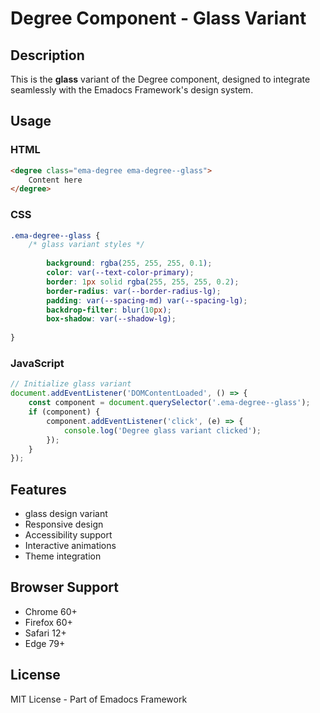# Degree Component - Glass Variant

## Description
This is the **glass** variant of the Degree component, designed to integrate seamlessly with the Emadocs Framework's design system.

## Usage

### HTML
```html
<degree class="ema-degree ema-degree--glass">
    Content here
</degree>
```

### CSS
```css
.ema-degree--glass {
    /* glass variant styles */
    
        background: rgba(255, 255, 255, 0.1);
        color: var(--text-color-primary);
        border: 1px solid rgba(255, 255, 255, 0.2);
        border-radius: var(--border-radius-lg);
        padding: var(--spacing-md) var(--spacing-lg);
        backdrop-filter: blur(10px);
        box-shadow: var(--shadow-lg);
    
}
```

### JavaScript
```javascript
// Initialize glass variant
document.addEventListener('DOMContentLoaded', () => {
    const component = document.querySelector('.ema-degree--glass');
    if (component) {
        component.addEventListener('click', (e) => {
            console.log('Degree glass variant clicked');
        });
    }
});
```

## Features
- glass design variant
- Responsive design
- Accessibility support
- Interactive animations
- Theme integration

## Browser Support
- Chrome 60+
- Firefox 60+
- Safari 12+
- Edge 79+

## License
MIT License - Part of Emadocs Framework
